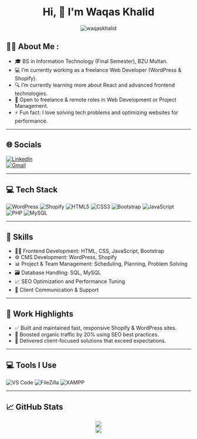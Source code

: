 <h1 align="center">Hi, 👋 I'm Waqas Khalid</h1>

<p align="center">
  <img src="https://komarev.com/ghpvc/?username=waqaskhalid&label=Profile%20views&color=0e75b6&style=flat" alt="waqaskhalid" />
</p>

## 👨‍💻 About Me :

- 🎓 BS in Information Technology (Final Semester), BZU Multan.
- 💻 I’m currently working as a freelance Web Developer (WordPress & Shopify).
- 🔍 I’m currently learning more about React and advanced frontend technologies.
- 🤝 Open to freelance & remote roles in Web Development or Project Management.
- ⚡ Fun fact: I love solving tech problems and optimizing websites for performance.

---

## 🌐 Socials

[![LinkedIn](https://img.shields.io/badge/LinkedIn-%230077B5?style=for-the-badge&logo=linkedin&logoColor=white)](https://www.linkedin.com/in/waqaswebservices/)  
[![Gmail](https://img.shields.io/badge/Gmail-D14836?style=for-the-badge&logo=gmail&logoColor=white)](mailto:waqaswebservices@gmail.com)

---

## 💻 Tech Stack

![WordPress](https://img.shields.io/badge/WordPress-21759b?style=for-the-badge&logo=wordpress&logoColor=white)
![Shopify](https://img.shields.io/badge/Shopify-7AB55C?style=for-the-badge&logo=shopify&logoColor=white)
![HTML5](https://img.shields.io/badge/HTML5-E34F26?style=for-the-badge&logo=html5&logoColor=white)
![CSS3](https://img.shields.io/badge/CSS3-1572B6?style=for-the-badge&logo=css3&logoColor=white)
![Bootstrap](https://img.shields.io/badge/Bootstrap-563D7C?style=for-the-badge&logo=bootstrap&logoColor=white)
![JavaScript](https://img.shields.io/badge/JavaScript-F7DF1E?style=for-the-badge&logo=javascript&logoColor=black)
![PHP](https://img.shields.io/badge/PHP-777BB4?style=for-the-badge&logo=php&logoColor=white)
![MySQL](https://img.shields.io/badge/MySQL-005C84?style=for-the-badge&logo=mysql&logoColor=white)

---

## 🧠 Skills

- 🧑‍💻 Frontend Development: HTML, CSS, JavaScript, Bootstrap
- ⚙️ CMS Development: WordPress, Shopify
- 📊 Project & Team Management: Scheduling, Planning, Problem Solving
- 🗃️ Database Handling: SQL, MySQL
- 📈 SEO Optimization and Performance Tuning
- 🤝 Client Communication & Support

---

## 💼 Work Highlights

- ✅ Built and maintained fast, responsive Shopify & WordPress sites.
- 🚀 Boosted organic traffic by 20% using SEO best practices.
- 💬 Delivered client-focused solutions that exceed expectations.

---

## 💻 Tools I Use

![VS Code](https://img.shields.io/badge/VS_Code-007ACC?style=for-the-badge&logo=visual-studio-code&logoColor=white)
![FileZilla](https://img.shields.io/badge/FileZilla-BF0000?style=for-the-badge&logo=filezilla&logoColor=white)
![XAMPP](https://img.shields.io/badge/XAMPP-FB7A24?style=for-the-badge&logo=xampp&logoColor=white)

---

## 📈 GitHub Stats

<p align="center">
  <img src="https://github-readme-stats.vercel.app/api?username=waqaskhalid&show_icons=true&theme=github_dark" />
  <br />
  <img src="https://github-readme-streak-stats.herokuapp.com/?user=waqaskhalid&theme=github-dark-blue" />
</p>
